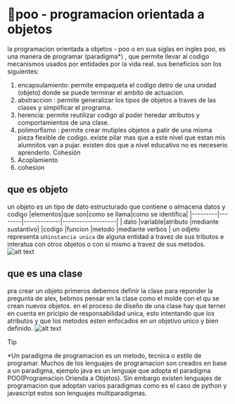  # 🚌poo - programacion orientada a objetos
la programacion orientada a objetos - poo o en sua siglas en 
ingles poo, es una manera de programar (paradigma*) , que permite 
llevar al codigo mecanismos usados por entidades por la vida real.
sus beneficios son los siguientes:
1. encapsulamiento: permite empaqueta el codigo detro de una unidad (objeto) donde se puede terminar el ambito de actuacion.
2. abstraccion : permite generalizar los tipos de objetos a traves de las clases y simplificar el programa.
3. herencia: permite reutilizar codigo al poder heredar atributos y comportamientos de una clase.
4. polimorfismo : permite crear mutiples objetos a patir de una misma pieza flexible de codigo. existe pilar mas que a este nivel que estan mis alumnitos van a pujar. 
existen dos que a nivel educativo no es neceserio aprenderlo. Cohesión
5. Acoplamiento
6. cohesion
## que es objeto
un objeto es un tipo de dato estructurado que contiene o almacena datos  y codigo
|elementos|que son|como se llama|como se identifica|
|---------|--------|-------------|-------------------|
| dato    |variable|atributo     |mediante sustantivo|
|codigo   |funcion |metodo       |mediante verbos    |
un odjeto representa un`instancia unica` de alguna entidad a travez de sus tributos e interatua con otros objetos o con si mismo a travez de sus metodos.
![alt text](https://media.discordapp.net/attachments/1229804394959208529/1265682466891632641/image.png?ex=66a26627&is=66a114a7&hm=28c2431da075a559085d7fdc9442f9b088ca100db060dd28243ba00cd8dbc516&=&format=webp&quality=lossless&width=1129&height=671)
## que es una clase
pra crear un objeto primeros debemos definir la clase para reponder la pregunta de alex, bebmos pensar en la clase como el molde con el qu se crean nuevos objetos.
en el proceso de diseño de una clase hay que terner en cuenta en pricipio de responsabilidad unica, esto intentando que los atributos y que los metodos esten enfocados en un objetivo unico y bien definido.
![alt text](https://media.discordapp.net/attachments/1229804394959208529/1265686049707786340/image.png?ex=66a2697d&is=66a117fd&hm=85d033dcdc400108ba27a1e68cd63a6dfb1513b34a5e65ae3231127627ec34c5&=&format=webp&quality=lossless)
>[!TIP]
> *Un paradigma de programacion es un metodo, tecnica o estilo de programar. Muchos de los lenguajes de programacion son creados en base a un paradigma, ejemplo java es un lenguaje que adopta el paradigma POO(Programacion Orienda a Objetos). Sin embargo existen lenguajes de programacion que adoptan varios paradigmas como es el caso de python y javascript estos son lenguajes multiparadigmas.